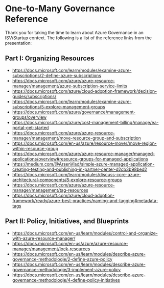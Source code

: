 # One-to-Many Governance Reference

<!-- gawk '{ if (match($0,/<http[^>]+>/,m)) print m[0] }' 01-governance-grouping-resources.md -->

Thank you for taking the time to learn about Azure Governance in an ISV/Startup context.  The following is a list of the reference links from the presentation:

## Part I: Organizing Resources
* <https://docs.microsoft.com/learn/modules/examine-azure-subscriptions/2-define-azure-subscriptions>
* <https://docs.microsoft.com/azure/azure-resource-manager/management/azure-subscription-service-limits>
* <https://docs.microsoft.com/azure/cloud-adoption-framework/decision-guides/subscriptions/>
* <https://docs.microsoft.com/learn/modules/examine-azure-subscriptions/5-explore-management-groups>
* <https://docs.microsoft.com/azure/governance/management-groups/overview>
* <https://docs.microsoft.com/azure/cost-management-billing/manage/ea-portal-get-started>
* <https://docs.microsoft.com/azure/azure-resource-manager/management/move-resource-group-and-subscription>
* <https://docs.microsoft.com/en-us/azure/resource-mover/move-region-within-resource-group>
* <https://docs.microsoft.com/azure/azure-resource-manager/managed-applications/overview#resource-groups-for-managed-applications>
* <https://medium.com/@ArsenVlad/simple-azure-managed-application-creating-testing-and-publishing-in-partner-center-d2cb3b98bed2>
* <https://docs.microsoft.com/learn/modules/discuss-core-azure-architectural-components/8-explore-resource-groups>
* <https://docs.microsoft.com/azure/azure-resource-manager/management/tag-resources>
* <https://docs.microsoft.com/azure/cloud-adoption-framework/ready/azure-best-practices/naming-and-tagging#metadata-tags>

## Part II: Policy, Initiatives, and Blueprints
* <https://docs.microsoft.com/en-us/learn/modules/control-and-organize-with-azure-resource-manager/>
* <https://docs.microsoft.com/en-us/azure/azure-resource-manager/management/lock-resources>
* <https://docs.microsoft.com/en-us/learn/modules/describe-azure-governance-methodologie/2-define-azure-policy>
* <https://docs.microsoft.com/en-us/learn/modules/describe-azure-governance-methodologie/3-implement-azure-policy>
* <https://docs.microsoft.com/en-us/learn/modules/describe-azure-governance-methodologie/4-define-policy-initiatives>
